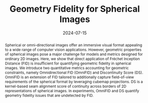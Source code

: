 ---
img: "/publications/ECCV2024_omnifid/omnifid_thumbnail.png"
title: Geometry Fidelity for Spherical Images
filename: omnifid

authors: Anders Christensen, Nooshin Mojab, Khushman Patel, Karan Ahuja, Zeynep Akata, Ole Winther, Mar Gonzalez-Franco, Andrea Colaco
publisher: European Conference on Computer Vision, ECCV
year: 2024
month: 7
day: 15
date: "2024-07-15"
abstract: Spherical or omni-directional images offer an immersive visual format appealing to a wide range of computer vision applications. However, geometric properties of spherical images pose a major challenge for models and metrics designed for ordinary 2D images. Here, we show that direct application of Fréchet Inception Distance (FID) is insufficient for quantifying geometric fidelity in spherical images. We introduce two quantitative metrics accounting for geometric constraints, namely Omnidirectional FID (OmniFID) and Discontinuity Score (DS). OmniFID is an extension of FID tailored to additionally capture field-of-view requirements of the spherical format by leveraging cubemap projections. DS is a kernel-based seam alignment score of continuity across borders of 2D representations of spherical images. In experiments, OmniFID and DS quantify geometry fidelity issues that are undetected by FID.
arxiv: https://arxiv.org/abs/2407.18207
github: https://github.com/Anderschri/OmniFID
---